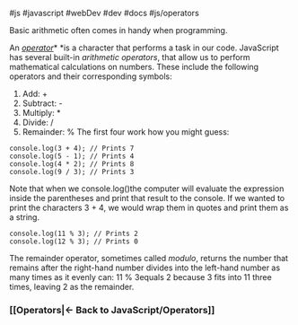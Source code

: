 #js #javascript #webDev #dev #docs #js/operators

Basic arithmetic often comes in handy when programming.

An *[operator](https://www.codecademy.com/resources/docs/javascript/operators?page_ref=catalog)**  *is a character that performs a task in our code. JavaScript has several built-in *arithmetic operators*, that allow us to perform mathematical calculations on numbers. These include the following operators and their corresponding symbols:

1. Add: +
2. Subtract: -
3. Multiply: *
4. Divide: /
5. Remainder: %
The first four work how you might guess:

```
console.log(3 + 4); // Prints 7
console.log(5 - 1); // Prints 4
console.log(4 * 2); // Prints 8
console.log(9 / 3); // Prints 3

```

Note that when we console.log()the computer will evaluate the expression inside the parentheses and print that result to the console. If we wanted to print the characters 3 + 4, we would wrap them in quotes and print them as a string.

```
console.log(11 % 3); // Prints 2
console.log(12 % 3); // Prints 0

```

The remainder operator, sometimes called *modulo*, returns the number that remains after the right-hand number divides into the left-hand number as many times as it evenly can: 11 % 3equals 2 because 3 fits into 11 three times, leaving 2 as the remainder.



### [[Operators|<- Back to JavaScript/Operators]]